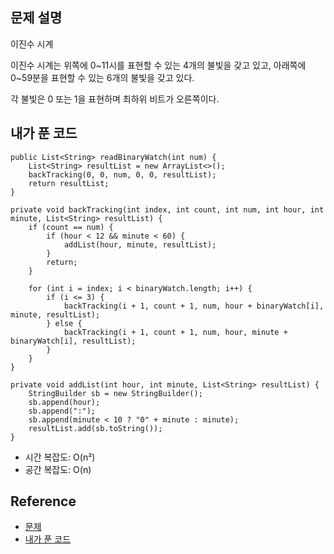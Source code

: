 ## 문제 설명
이진수 시계

이진수 시계는 위쪽에 0~11시를 표현할 수 있는 4개의 불빛을 갖고 있고, 아래쪽에 0~59분을 표현할 수 있는 6개의 불빛을 갖고 있다. 

각 불빛은 0 또는 1을 표현하며 최하위 비트가 오른쪽이다.

## 내가 푼 코드
```
public List<String> readBinaryWatch(int num) {
    List<String> resultList = new ArrayList<>();
    backTracking(0, 0, num, 0, 0, resultList);
    return resultList;
}

private void backTracking(int index, int count, int num, int hour, int minute, List<String> resultList) {	
    if (count == num) {
        if (hour < 12 && minute < 60) {
            addList(hour, minute, resultList);
        }
        return;
    }
    
    for (int i = index; i < binaryWatch.length; i++) {
        if (i <= 3) {
            backTracking(i + 1, count + 1, num, hour + binaryWatch[i], minute, resultList);
        } else {
            backTracking(i + 1, count + 1, num, hour, minute + binaryWatch[i], resultList);
        }
    }
}

private void addList(int hour, int minute, List<String> resultList) {
    StringBuilder sb = new StringBuilder();
    sb.append(hour);
    sb.append(":");
    sb.append(minute < 10 ? "0" + minute : minute);
    resultList.add(sb.toString());
}
```
* 시간 복잡도: O(n²)
* 공간 복잡도: O(n)

## Reference
* [문제](https://leetcode.com/problems/binary-watch/)
* [내가 푼 코드](https://github.com/smpark1020/leetcode-practice/blob/master/src/leetcode/backtracking/Q401.java)